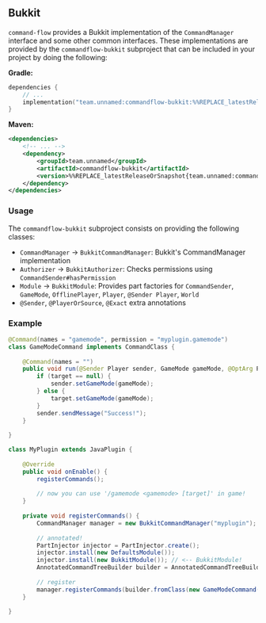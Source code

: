 ## Bukkit

`command-flow` provides a Bukkit implementation of the `CommandManager` interface and
some other common interfaces. These implementations are provided by the `commandflow-bukkit`
subproject that can be included in your project by doing the following:

**Gradle:**
```kotlin
dependencies {
    // ...
    implementation("team.unnamed:commandflow-bukkit:%%REPLACE_latestReleaseOrSnapshot{team.unnamed:commandflow-bukkit}%%")
}
```

**Maven:**
```xml
<dependencies>
    <!-- ... -->
    <dependency>
        <groupId>team.unnamed</groupId>
        <artifactId>commandflow-bukkit</artifactId>
        <version>%%REPLACE_latestReleaseOrSnapshot{team.unnamed:commandflow-bukkit}%%</version>
    </dependency>
</dependencies>
```

### Usage

The `commandflow-bukkit` subproject consists on providing the following classes:
- `CommandManager` -> `BukkitCommandManager`: Bukkit's CommandManager implementation
- `Authorizer` -> `BukkitAuthorizer`: Checks permissions using `CommandSender#hasPermission` 
- `Module` -> `BukkitModule`: Provides part factories for `CommandSender`, `GameMode`,
`OfflinePlayer`, `Player`, `@Sender Player`, `World`
- `@Sender`, `@PlayerOrSource`, `@Exact` extra annotations

### Example

```java
@Command(names = "gamemode", permission = "myplugin.gamemode")
class GameModeCommand implements CommandClass {
    
    @Command(names = "")
    public void run(@Sender Player sender, GameMode gameMode, @OptArg Player target) {
        if (target == null) {
            sender.setGameMode(gameMode);
        } else {
            target.setGameMode(gameMode);
        }
        sender.sendMessage("Success!");
    }
    
}

class MyPlugin extends JavaPlugin {
    
    @Override
    public void onEnable() {
        registerCommands();
        
        // now you can use '/gamemode <gamemode> [target]' in game!
    }
    
    private void registerCommands() {
        CommandManager manager = new BukkitCommandManager("myplugin"); // <-- your plugin name
        
        // annotated!
        PartInjector injector = PartInjector.create();
        injector.install(new DefaultsModule());
        injector.install(new BukkitModule()); // <-- BukkitModule!
        AnnotatedCommandTreeBuilder builder = AnnotatedCommandTreeBuilder.create(injector);
        
        // register
        manager.registerCommands(builder.fromClass(new GameModeCommand()));
    }
    
}
```